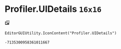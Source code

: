 # Profiler.UIDetails `16x16`
<img src="/img/Profiler.UIDetails.png" width=16 height=16>

``` CSharp
EditorGUIUtility.IconContent("Profiler.UIDetails")
```
```
-7135300958361011667
```
